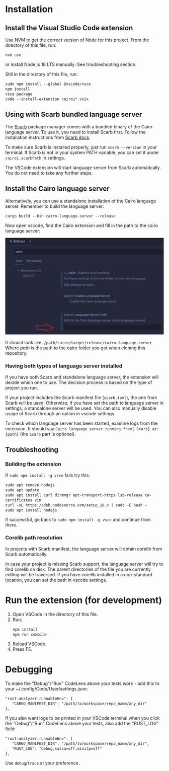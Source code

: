 # Installation

## Install the Visual Studio Code extension

Use [NVM](https://github.com/nvm-sh/nvm#installing-and-updating) to get the correct version of Node
for this project. From the directory of this file, run:

```
nvm use
```

or install Node.js 18 LTS manually:
See troubleshooting section.

Still in the directory of this file, run:

```
sudo npm install --global @vscode/vsce
npm install
vsce package
code --install-extension cairo1*.vsix
```

## Using with Scarb bundled language server

The [Scarb] package manager comes with a bundled binary of the Cairo language server.
To use it, you need to install Scarb first.
Follow the installation instructions from [Scarb docs].

To make sure Scarb is installed properly, just run `scarb --version` in your terminal.
If Scarb is not in your system PATH variable, you can set it under `cairo1.scarbPath` in settings.

The VSCode extension will start language server from Scarb automatically.
You do not need to take any further steps.

## Install the Cairo language server

Alternatively, you can use a standalone installation of the Cairo language server.
Remember to build the language server:

```
cargo build --bin cairo-language-server --release
```

Now open vscode, find the Cairo extension and fill in the path to the cairo language server:

![image](./resources/img/extSettings.png)

It should look like:
`/path/cairo/target/release/cairo-language-server`
Where _path_ is the path to the cairo folder you got when cloning this repository.

### Having both types of language server installed

If you have both Scarb and standalone language server, the extension will decide which one to use.
The decision process is based on the type of project you run.

If your project includes the Scarb manifest file (`scarb.toml`), the one from Scarb will be used.
Otherwise, if you have set the path to language server in settings, a standalone server will be used.
You can also manually disable usage of Scarb through an option in vscode settings.

To check which language server has been started, examine logs from the extension.
It should say `Cairo language server running from{ Scarb} at: {path}` (the `Scarb` part is optional).

## Troubleshooting

### Building the extension

If `sudo npm install -g vsce` fails try this:

```
sudo apt remove nodejs
sudo apt update
sudo apt install curl dirmngr apt-transport-https lsb-release ca-certificates vim
curl -sL https://deb.nodesource.com/setup_18.x | sudo -E bash -
sudo apt install nodejs
```

If successful, go back to `sudo npm install -g vsce` and continue from there.

### Corelib path resolution

In projects with Scarb manifest, the language server will obtain corelib from Scarb automatically.

In case your project is missing Scarb support, the language server will try to find corelib on disk.
The parent directories of the file you are currently editing will be traversed.
If you have corelib installed in a non-standard location, you can set the path in vscode settings.

# Run the extension (for development)

1. Open VSCode in the directory of this file.
2. Run:
   ```
   npm install
   npm run compile
   ```
3. Reload VSCode.
4. Press F5.

# Debugging

To make the "Debug"/"Run" CodeLens above your tests work - add this to your
~/.config/Code/User/settings.json:

```
"rust-analyzer.runnableEnv": {
   "CARGO_MANIFEST_DIR": "/path/to/workspace/repo_name/any_dir"
},
```

If you also want logs to be printed in your VSCode terminal when you click the "Debug"/"Run"
CodeLens above your tests, also add the "RUST_LOG" field:

```
"rust-analyzer.runnableEnv": {
   "CARGO_MANIFEST_DIR": "/path/to/workspace/repo_name/any_dir",
   "RUST_LOG": "debug,salsa=off,minilp=off"
},
```

Use `debug`/`trace` at your preference.

[Scarb]: http://github.com/software-mansion/scarb
[Scarb docs]: https://docs.swmansion.com/scarb
